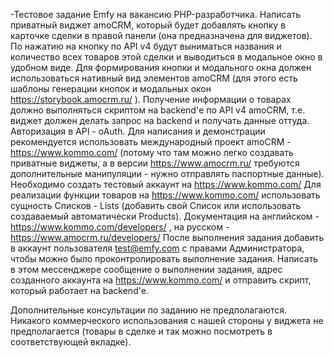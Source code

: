 -Тестовое задание Emfy на вакансию PHP-разработчика.
Написать приватный виджет amoCRM, который будет добавлять кнопку в карточке сделки в правой панели (она предназначена 
для виджетов). По нажатию на кнопку по API v4 будут выниматься названия и количество всех товаров этой сделки и 
выводиться в модальное окно в удобном виде. Для формирования кнопки и модального окна должен использоваться нативный 
вид элементов amoCRM (для этого есть шаблоны генерации кнопок и модальных окон https://storybook.amocrm.ru/ ). Получение
информации о товарах должно выполняться скриптом на backend'е по API v4 amoCRM, т.е. виджет должен делать запрос на 
backend и получать данные оттуда. Авторизация в API - oAuth.
Для написания и демонстрации рекомендуется использовать международный проект amoCRM - https://www.kommo.com/ 
(потому что там можно легко создавать приватные виджеты, а в версии https://www.amocrm.ru/ требуются дополнительные
манипуляции - нужно отправлять паспортные данные). Необходимо создать тестовый аккаунт на https://www.kommo.com/ 
Для реализации функции товаров на https://www.kommo.com/ использовать сущность Списков - Lists (добавить свой
Список или использовать создаваемый автоматически Products).
Документация на английском - https://www.kommo.com/developers/ , на русском - https://www.amocrm.ru/developers/
После выполнения задания добавить в аккаунт пользователя test@emfy.com с правами Администратора, чтобы можно было 
проконтролировать выполнение задания. Написать в этом мессенджере сообщение о выполнении задания, адрес созданного 
аккаунта на https://www.kommo.com/ и отправить скрипт, который работает на backend'е.

Дополнительные консультации по заданию не предполагаются. Никакого коммерческого использования с нашей стороны у
виджета не предполагается (товары в сделке и так можно посмотреть в соответствующей вкладке).